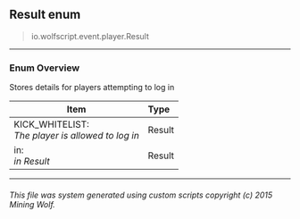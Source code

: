 ## Result __enum__

>io.wolfscript.event.player.Result

---

### Enum Overview

Stores details for players attempting to log in

Item | Type   
--- | :--- 
KICK_WHITELIST: <br> _The player is allowed to log in_ | Result
in: <br> _in Result_ | Result



---



###### This file was system generated using custom scripts copyright (c) 2015 Mining Wolf.
	

